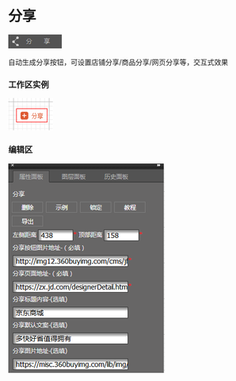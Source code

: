 # 分享

![](/assets/wwqq_15.jpg)

自动生成分享按钮，可设置店铺分享/商品分享/网页分享等，交互式效果

### 工作区实例

![](/assets/QQ15-1.png)

### 编辑区

![](/assets/QQ15-2.png)



